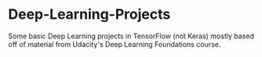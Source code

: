 # Deep-Learning-Projects
Some basic Deep Learning projects in TensorFlow (not Keras) mostly based off of material from Udacity's Deep Learning Foundations course.
